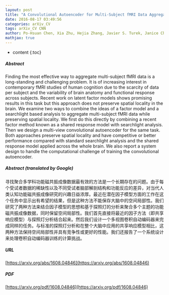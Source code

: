 ```yaml
---
layout: post
title: "A Convolutional Autoencoder for Multi-Subject fMRI Data Aggregation"
date: 2016-08-17 03:49:56
categories: arXiv_CV
tags: arXiv_CV CNN
author: Po-Hsuan Chen, Xia Zhu, Hejia Zhang, Javier S. Turek, Janice Chen, Theodore L. Willke, Uri Hasson, Peter J. Ramadge
mathjax: true
---
```


* content
{:toc}

##### Abstract
Finding the most effective way to aggregate multi-subject fMRI data is a long-standing and challenging problem. It is of increasing interest in contemporary fMRI studies of human cognition due to the scarcity of data per subject and the variability of brain anatomy and functional response across subjects. Recent work on latent factor models shows promising results in this task but this approach does not preserve spatial locality in the brain. We examine two ways to combine the ideas of a factor model and a searchlight based analysis to aggregate multi-subject fMRI data while preserving spatial locality. We first do this directly by combining a recent factor method known as a shared response model with searchlight analysis. Then we design a multi-view convolutional autoencoder for the same task. Both approaches preserve spatial locality and have competitive or better performance compared with standard searchlight analysis and the shared response model applied across the whole brain. We also report a system design to handle the computational challenge of training the convolutional autoencoder.

##### Abstract (translated by Google)
寻找聚合多学科功能磁共振成像数据最有效的方法是一个长期存在的问题。由于每个受试者数据的稀缺性以及不同受试者脑部解剖结构和功能反应的差异，对当代人类认知功能磁共振成像研究的兴趣日益浓厚。最近在潜在因子模型方面的工作在这个任务中显示出有希望的结果，但是这种方法不能保存大脑中的空间局部性。我们研究了两种方法来结合因子模型的思想和基于探照灯的分析来聚合多个主题的功能磁共振成像数据，同时保留空间局部性。我们首先直接将最近的因子方法（即共享响应模型）与探照灯分析结合起来。然后我们设计一个多视图卷积自动编码器来完成同样的任务。与标准的探照灯分析和在整个大脑中应用的共享响应模型相比，这两种方法保持空间局部性并具有竞争性或更好的性能。我们还报告了一个系统设计来处理卷积自动编码器训练的计算挑战。

##### URL
[https://arxiv.org/abs/1608.04846](https://arxiv.org/abs/1608.04846)

##### PDF
[https://arxiv.org/pdf/1608.04846](https://arxiv.org/pdf/1608.04846)

